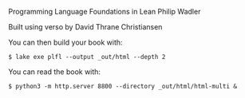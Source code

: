 Programming Language Foundations in Lean
Philip Wadler

Built using verso by David Thrane Christiansen


You can then build your book with:
```
$ lake exe plfl --output _out/html --depth 2
```

You can read the book with:
```
$ python3 -m http.server 8800 --directory _out/html/html-multi &
```

